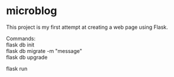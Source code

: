 # microblog
This project is my first attempt at creating a web page using Flask.

Commands: <br>
flask db init <br>
flask db migrate -m "message" <br>
flask db upgrade <br>

flask run <br>

